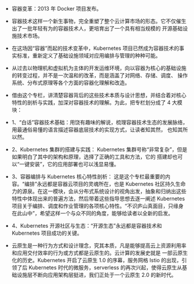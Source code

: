 - 容器变革：2013 年 Docker 项目发布。
- 容器技术这样一个新生事物，完全重塑了整个云计算市场的形态。它不仅催生出了一批年轻有为的容器技术人，更培育出了一个具有相当规模的
  开源基础设施技术市场。
- 在这场因“容器”而起的技术变革中，Kubernetes 项目已然成为容器技术的事实标准，重新定义了基础设施领域对应用编排与管理的种种可能。

- 从过去以物理机和虚拟机为主体的开发运维环境，向以容器为核心的基础设施的转变过程，并不是一次温和的改革，而是涵盖了对网络、存储、调度、
  操作系统、分布式原理等各个方面的容器化理解和改造。

- 借由这个专栏，讲清楚容器背后的这些技术本质与设计思想，并结合着对核心特性的剖析与实践，加深对容器技术的理解。为此，把专栏划分成了
  4 大模块：
- 1、“白话”容器技术基础：用饶有趣味的解说，梳理容器技术生态的发展脉络，用最通俗易懂的语言描述容器底层技术的实现方式，让读者知其然，
  也知其所以然。
- 2、Kubernetes 集群的搭建与实践： Kubernetes 集群号称“非常复杂”，但是如果明白了其中的架构和原理，选择了正确的工具和方法，它的
  搭建却也可以“一键安装”，它的应用部署也可以浅显易懂。
- 3、容器编排与 Kubernetes 核心特性剖析： 这是这个专栏最重要的内容。“编排”永远都是容器云项目的灵魂所在，也是 Kubernetes
  社区持久生命力的源泉。在这一模块，会从分布式系统设计的视角出发，抽象和归纳出这些特性中体现出来的普遍方法，然后带着这些指导思想去逐一阐述
  Kubernetes 项目关于编排、调度和作业管理的各项核心特性。“不识庐山真面目，只缘身在此山中”，希望这样一个与众不同的角度，能够给读者以全新的启发。
- 4、Kubernetes 开源社区与生态：“开源生态”永远都是容器技术和 Kubernetes 项目成功的关键。


- 云原生是一种行为方式和设计理念，究其本质，凡是能够提高云上资源利用率和应用交付效率的行为或方式都是云原生的。云计算的发展史就是
  一部云原生化的历史。Kubernetes 开启了云原生 1.0 的序幕，服务网格 Istio 的出现，引领了后 Kubernetes 时代的微服务，serverless
  的再次兴起，使得云原生从基础设施层不断向应用架构层挺进，我们正处于一个云原生 2.0 的新时代。
